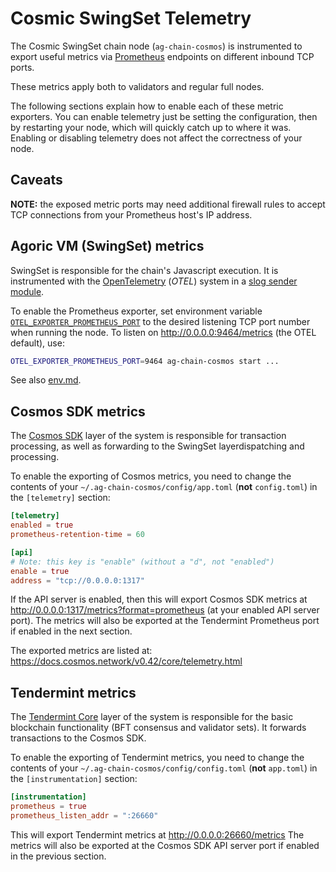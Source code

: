 # Cosmic SwingSet Telemetry

The Cosmic SwingSet chain node (`ag-chain-cosmos`) is instrumented to export
useful metrics via [Prometheus](https://prometheus.io/) endpoints on different
inbound TCP ports.

These metrics apply both to validators and regular full nodes.

The following sections explain how to enable each of these metric exporters.
You can enable telemetry just be setting the configuration, then by restarting
your node, which will quickly catch up to where it was.  Enabling or disabling
telemetry does not affect the correctness of your node.

## Caveats

**NOTE:** the exposed metric ports may need additional firewall rules to accept
TCP connections from your Prometheus host's IP address.

## Agoric VM (SwingSet) metrics

SwingSet is responsible for the chain's Javascript execution.  It is
instrumented with the [OpenTelemetry](https://opentelemetry.io/) (*OTEL*)
system in a [slog sender module](../../docs/env.md#slogsender).

To enable the Prometheus exporter, set environment variable
[`OTEL_EXPORTER_PROMETHEUS_PORT`](https://opentelemetry.io/docs/specs/otel/configuration/sdk-environment-variables/#prometheus-exporter)
to the desired listening TCP port number when running the node.
To listen on http://0.0.0.0:9464/metrics (the OTEL default), use:

```sh
OTEL_EXPORTER_PROMETHEUS_PORT=9464 ag-chain-cosmos start ...
```

See also [env.md](../../docs/env.md#otel_exporter_prometheus_port).

## Cosmos SDK metrics

The [Cosmos SDK](https://docs.cosmos.network/) layer of the system is
responsible for transaction processing, as well as forwarding to the SwingSet layerdispatching and processing.

To enable the exporting of Cosmos metrics, you need to change the contents of
your `~/.ag-chain-cosmos/config/app.toml` (**not** `config.toml`) in the
`[telemetry]` section:

```toml
[telemetry]
enabled = true
prometheus-retention-time = 60

[api]
# Note: this key is "enable" (without a "d", not "enabled")
enable = true
address = "tcp://0.0.0.0:1317"
```

If the API server is enabled, then this will export Cosmos SDK metrics at
http://0.0.0.0:1317/metrics?format=prometheus (at your enabled API server port).
The metrics will also be exported at the Tendermint Prometheus port if enabled
in the next section.

The exported metrics are listed at:
https://docs.cosmos.network/v0.42/core/telemetry.html

## Tendermint metrics

The [Tendermint Core](https://tendermint.com/core/) layer of the system is
responsible for the basic blockchain functionality (BFT consensus and validator
sets).  It forwards transactions to the Cosmos SDK.

To enable the exporting of Tendermint metrics, you need to change the contents
of your `~/.ag-chain-cosmos/config/config.toml` (**not** `app.toml`) in the
`[instrumentation]` section:

```toml
[instrumentation]
prometheus = true
prometheus_listen_addr = ":26660"
```

This will export Tendermint metrics at http://0.0.0.0:26660/metrics The metrics
will also be exported at the Cosmos SDK API server port if enabled in the
previous section.
